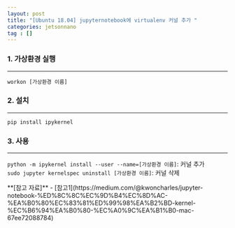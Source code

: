 ```yaml
---
layout: post
title: "[Ubuntu 18.04] jupyternotebook에 virtualenv 커널 추가 "
categories: jetsonnano
tag : []
---
```


### 1. 가상환경 실행
---
```
workon [가상환경 이름]
```

### 2. 설치
---
```
pip install ipykernel
```

### 3. 사용  
---
`python -m ipykernel install --user --name=[가상환경 이름]`: 커널 추가  
`sudo jupyter kernelspec uninstall [가상환경 이름]`: 커널 삭제 


<div class="divider"></div>
**[참고 자료]**
- [참고1](https://medium.com/@kwoncharles/jupyter-notebook-%ED%8C%8C%EC%9D%B4%EC%8D%AC-%EA%B0%80%EC%83%81%ED%99%98%EA%B2%BD-kernel-%EC%B6%94%EA%B0%80-%EC%A0%9C%EA%B1%B0-mac-67ee72088784)